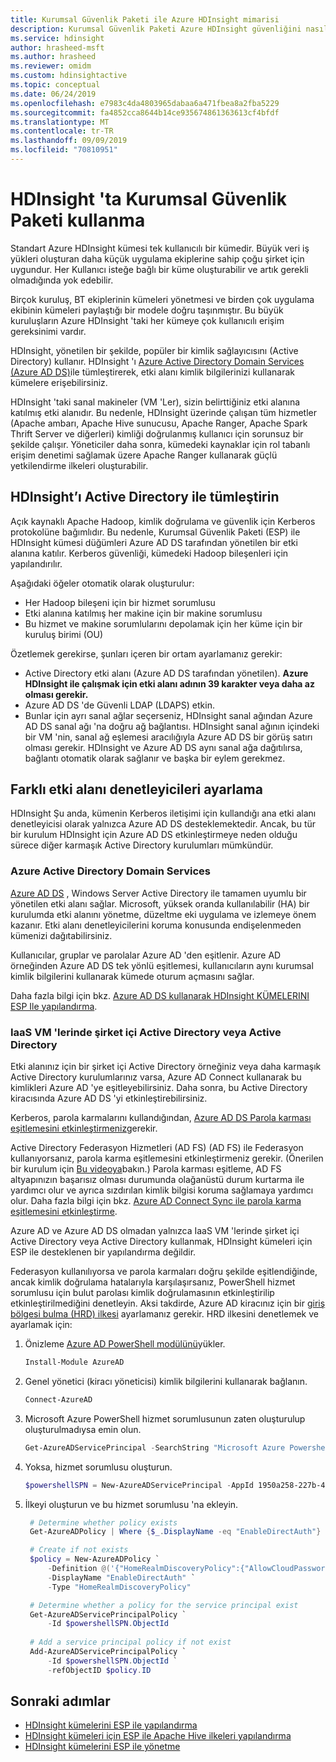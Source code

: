 ```yaml
---
title: Kurumsal Güvenlik Paketi ile Azure HDInsight mimarisi
description: Kurumsal Güvenlik Paketi Azure HDInsight güvenliğini nasıl planlayacağınızı öğrenin.
ms.service: hdinsight
author: hrasheed-msft
ms.author: hrasheed
ms.reviewer: omidm
ms.custom: hdinsightactive
ms.topic: conceptual
ms.date: 06/24/2019
ms.openlocfilehash: e7983c4da4803965dabaa6a471fbea8a2fba5229
ms.sourcegitcommit: fa4852cca8644b14ce935674861363613cf4bfdf
ms.translationtype: MT
ms.contentlocale: tr-TR
ms.lasthandoff: 09/09/2019
ms.locfileid: "70810951"
---
```

# <a name="use-enterprise-security-package-in-hdinsight"></a>HDInsight 'ta Kurumsal Güvenlik Paketi kullanma

Standart Azure HDInsight kümesi tek kullanıcılı bir kümedir. Büyük veri iş yükleri oluşturan daha küçük uygulama ekiplerine sahip çoğu şirket için uygundur. Her Kullanıcı isteğe bağlı bir küme oluşturabilir ve artık gerekli olmadığında yok edebilir. 

Birçok kuruluş, BT ekiplerinin kümeleri yönetmesi ve birden çok uygulama ekibinin kümeleri paylaştığı bir modele doğru taşınmıştır. Bu büyük kuruluşların Azure HDInsight 'taki her kümeye çok kullanıcılı erişim gereksinimi vardır.

HDInsight, yönetilen bir şekilde, popüler bir kimlik sağlayıcısını (Active Directory) kullanır. HDInsight 'ı [Azure Active Directory Domain Services (Azure AD DS)](../../active-directory-domain-services/overview.md)ile tümleştirerek, etki alanı kimlik bilgilerinizi kullanarak kümelere erişebilirsiniz. 

HDInsight 'taki sanal makineler (VM 'Ler), sizin belirttiğiniz etki alanına katılmış etki alanıdır. Bu nedenle, HDInsight üzerinde çalışan tüm hizmetler (Apache ambarı, Apache Hive sunucusu, Apache Ranger, Apache Spark Thrift Server ve diğerleri) kimliği doğrulanmış kullanıcı için sorunsuz bir şekilde çalışır. Yöneticiler daha sonra, kümedeki kaynaklar için rol tabanlı erişim denetimi sağlamak üzere Apache Ranger kullanarak güçlü yetkilendirme ilkeleri oluşturabilir.

## <a name="integrate-hdinsight-with-active-directory"></a>HDInsight’ı Active Directory ile tümleştirin

Açık kaynaklı Apache Hadoop, kimlik doğrulama ve güvenlik için Kerberos protokolüne bağımlıdır. Bu nedenle, Kurumsal Güvenlik Paketi (ESP) ile HDInsight kümesi düğümleri Azure AD DS tarafından yönetilen bir etki alanına katılır. Kerberos güvenliği, kümedeki Hadoop bileşenleri için yapılandırılır. 

Aşağıdaki öğeler otomatik olarak oluşturulur:

- Her Hadoop bileşeni için bir hizmet sorumlusu
- Etki alanına katılmış her makine için bir makine sorumlusu
- Bu hizmet ve makine sorumlularını depolamak için her küme için bir kuruluş birimi (OU)

Özetlemek gerekirse, şunları içeren bir ortam ayarlamanız gerekir:

- Active Directory etki alanı (Azure AD DS tarafından yönetilen). **Azure HDInsight ile çalışmak için etki alanı adının 39 karakter veya daha az olması gerekir.**
- Azure AD DS 'de Güvenli LDAP (LDAPS) etkin.
- Bunlar için ayrı sanal ağlar seçerseniz, HDInsight sanal ağından Azure AD DS sanal ağı 'na doğru ağ bağlantısı. HDInsight sanal ağının içindeki bir VM 'nin, sanal ağ eşlemesi aracılığıyla Azure AD DS bir görüş satırı olması gerekir. HDInsight ve Azure AD DS aynı sanal ağa dağıtılırsa, bağlantı otomatik olarak sağlanır ve başka bir eylem gerekmez.

## <a name="set-up-different-domain-controllers"></a>Farklı etki alanı denetleyicileri ayarlama
HDInsight Şu anda, kümenin Kerberos iletişimi için kullandığı ana etki alanı denetleyicisi olarak yalnızca Azure AD DS desteklemektedir. Ancak, bu tür bir kurulum HDInsight için Azure AD DS etkinleştirmeye neden olduğu sürece diğer karmaşık Active Directory kurulumları mümkündür.

### <a name="azure-active-directory-domain-services"></a>Azure Active Directory Domain Services
[Azure AD DS](../../active-directory-domain-services/overview.md) , Windows Server Active Directory ile tamamen uyumlu bir yönetilen etki alanı sağlar. Microsoft, yüksek oranda kullanılabilir (HA) bir kurulumda etki alanını yönetme, düzeltme eki uygulama ve izlemeye önem kazanır. Etki alanı denetleyicilerini koruma konusunda endişelenmeden kümenizi dağıtabilirsiniz. 

Kullanıcılar, gruplar ve parolalar Azure AD 'den eşitlenir. Azure AD örneğinden Azure AD DS tek yönlü eşitlemesi, kullanıcıların aynı kurumsal kimlik bilgilerini kullanarak kümede oturum açmasını sağlar. 

Daha fazla bilgi için bkz. [Azure AD DS kullanarak HDInsight KÜMELERINI ESP Ile yapılandırma](./apache-domain-joined-configure-using-azure-adds.md).

### <a name="on-premises-active-directory-or-active-directory-on-iaas-vms"></a>IaaS VM 'lerinde şirket içi Active Directory veya Active Directory

Etki alanınız için bir şirket içi Active Directory örneğiniz veya daha karmaşık Active Directory kurulumlarınız varsa, Azure AD Connect kullanarak bu kimlikleri Azure AD 'ye eşitleyebilirsiniz. Daha sonra, bu Active Directory kiracısında Azure AD DS 'yi etkinleştirebilirsiniz. 

Kerberos, parola karmalarını kullandığından, [Azure AD DS Parola karması eşitlemesini etkinleştirmeniz](../../active-directory-domain-services/active-directory-ds-getting-started-password-sync.md)gerekir. 

Active Directory Federasyon Hizmetleri (AD FS) (AD FS) ile Federasyon kullanıyorsanız, parola karma eşitlemesini etkinleştirmeniz gerekir. (Önerilen bir kurulum için [Bu videoya](https://youtu.be/qQruArbu2Ew)bakın.) Parola karması eşitleme, AD FS altyapınızın başarısız olması durumunda olağanüstü durum kurtarma ile yardımcı olur ve ayrıca sızdırılan kimlik bilgisi koruma sağlamaya yardımcı olur. Daha fazla bilgi için bkz. [Azure AD Connect Sync ile parola karma eşitlemesini etkinleştirme](../../active-directory/hybrid/how-to-connect-password-hash-synchronization.md). 

Azure AD ve Azure AD DS olmadan yalnızca IaaS VM 'lerinde şirket içi Active Directory veya Active Directory kullanmak, HDInsight kümeleri için ESP ile desteklenen bir yapılandırma değildir.

Federasyon kullanılıyorsa ve parola karmaları doğru şekilde eşitlendiğinde, ancak kimlik doğrulama hatalarıyla karşılaşırsanız, PowerShell hizmet sorumlusu için bulut parolası kimlik doğrulamasının etkinleştirilip etkinleştirilmediğini denetleyin. Aksi takdirde, Azure AD kiracınız için bir [giriş bölgesi bulma (HRD) ilkesi](../../active-directory/manage-apps/configure-authentication-for-federated-users-portal.md) ayarlamanız gerekir. HRD ilkesini denetlemek ve ayarlamak için:

1. Önizleme [Azure AD PowerShell modülünü](https://docs.microsoft.com/powershell/azure/active-directory/install-adv2)yükler.

   ```powershell
   Install-Module AzureAD
   ```

2. Genel yönetici (kiracı yöneticisi) kimlik bilgilerini kullanarak bağlanın.
   
   ```powershell
   Connect-AzureAD
   ```

3. Microsoft Azure PowerShell hizmet sorumlusunun zaten oluşturulup oluşturulmadıysa emin olun.

   ```powershell
   Get-AzureADServicePrincipal -SearchString "Microsoft Azure Powershell"
   ```

4. Yoksa, hizmet sorumlusu oluşturun.

   ```powershell
   $powershellSPN = New-AzureADServicePrincipal -AppId 1950a258-227b-4e31-a9cf-717495945fc2
   ```

5. İlkeyi oluşturun ve bu hizmet sorumlusu 'na ekleyin.

   ```powershell
    # Determine whether policy exists
    Get-AzureADPolicy | Where {$_.DisplayName -eq "EnableDirectAuth"}

    # Create if not exists
    $policy = New-AzureADPolicy `
        -Definition @('{"HomeRealmDiscoveryPolicy":{"AllowCloudPasswordValidation":true}}') `
        -DisplayName "EnableDirectAuth" `
        -Type "HomeRealmDiscoveryPolicy"

    # Determine whether a policy for the service principal exist
    Get-AzureADServicePrincipalPolicy `
        -Id $powershellSPN.ObjectId
    
    # Add a service principal policy if not exist
    Add-AzureADServicePrincipalPolicy `
        -Id $powershellSPN.ObjectId `
        -refObjectID $policy.ID
   ```

## <a name="next-steps"></a>Sonraki adımlar

* [HDInsight kümelerini ESP ile yapılandırma](apache-domain-joined-configure-using-azure-adds.md)
* [HDInsight kümeleri için ESP ile Apache Hive ilkeleri yapılandırma](apache-domain-joined-run-hive.md)
* [HDInsight kümelerini ESP ile yönetme](apache-domain-joined-manage.md) 
